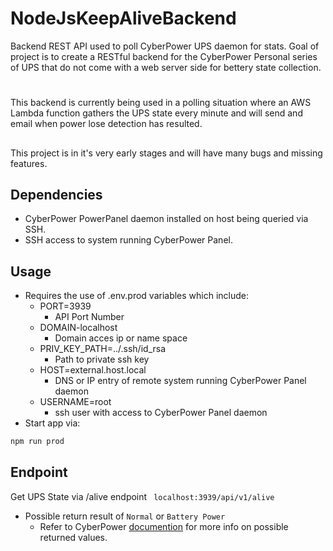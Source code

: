 # NodeJsKeepAliveBackend
Backend REST API used to poll CyberPower UPS daemon for stats. 
Goal of project is to create a RESTful backend for the CyberPower Personal series of UPS that do not come with a web server side for bettery state collection. 
#  
This backend is currently being used in a polling situation where an AWS Lambda function gathers the UPS state every minute and will send and email when power lose detection has resulted.
## 
This project is in it's very early stages and will have many bugs and missing features. 

## Dependencies
- CyberPower PowerPanel daemon installed on host being queried via SSH.
- SSH access to system running CyberPower Panel.

## Usage
- Requires the use of .env.prod variables which include:
    - PORT=3939
        - API Port Number
    - DOMAIN-localhost
        - Domain acces ip or name space
    - PRIV_KEY_PATH=../.ssh/id_rsa
        - Path to private ssh key
    - HOST=external.host.local
        - DNS or IP entry of remote system running CyberPower Panel daemon
    - USERNAME=root
        - ssh user with access to CyberPower Panel daemon
- Start app via:
``` bash
npm run prod 
``` 

## Endpoint
Get UPS State via /alive endpoint ``` localhost:3939/api/v1/alive```
- Possible return result of ```Normal``` or ```Battery Power```
    - Refer to CyberPower [documention](https://www.cyberpowersystems.com/product/software/power-panel-personal/powerpanel-for-linux/) for more info on possible returned values.